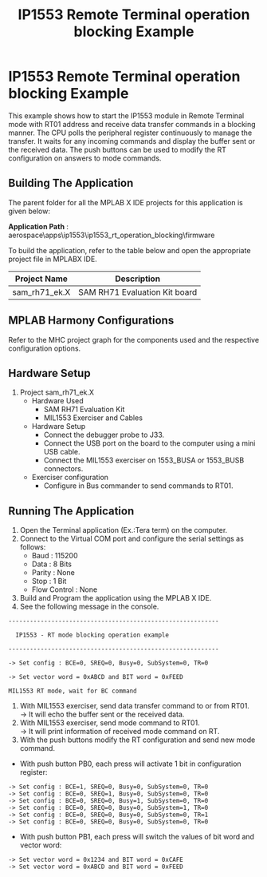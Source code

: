 ﻿---
parent: Examples applications
title: IP1553 Remote Terminal operation blocking Example
nav_order: 3
---

# IP1553 Remote Terminal operation blocking Example

This example shows how to start the IP1553 module in Remote Terminal mode with RT01 address and receive data transfer commands in a blocking manner. The CPU polls the peripheral register continuously to manage the transfer. It waits for any incoming commands and display the buffer sent or the received data. The push buttons can be used to modify the RT configuration on answers to mode commands.

## Building The Application
The parent folder for all the MPLAB X IDE projects for this application is given below:

**Application Path** : aerospace\apps\ip1553\ip1553_rt_operation_blocking\firmware

To build the application, refer to the table below and open the appropriate project file in MPLABX IDE.

| Project Name  | Description   |
| ------------- |:-------------:|
| sam_rh71_ek.X | SAM RH71 Evaluation Kit board  |


## MPLAB Harmony Configurations

Refer to the MHC project graph for the components used and the respective configuration options.

## Hardware Setup

1. Project sam_rh71_ek.X
    * Hardware Used
        * SAM RH71 Evaluation Kit
        * MIL1553 Exerciser and Cables
    * Hardware Setup
        * Connect the debugger probe to J33.
        * Connect the USB port on the board to the computer using a mini USB cable.
        * Connect the MIL1553 exerciser on 1553_BUSA or 1553_BUSB connectors.
    * Exerciser configuration
        * Configure in Bus commander to send commands to RT01.

## Running The Application

1. Open the Terminal application (Ex.:Tera term) on the computer.
2. Connect to the Virtual COM port and configure the serial settings as follows:
    * Baud : 115200
    * Data : 8 Bits
    * Parity : None
    * Stop : 1 Bit
    * Flow Control : None
3. Build and Program the application using the MPLAB X IDE.
4. See the following message in the console.

```console
-----------------------------------------------------------

  IP1553 - RT mode blocking operation example

-----------------------------------------------------------

-> Set config : BCE=0, SREQ=0, Busy=0, SubSystem=0, TR=0

-> Set vector word = 0xABCD and BIT word = 0xFEED

MIL1553 RT mode, wait for BC command
```

1. With MIL1553 exerciser, send data transfer command to or from RT01.   
-> It will echo the buffer sent or the received data.
2. With MIL1553 exerciser, send mode command to RT01.   
-> It will print information of received mode command on RT.
3. With the push buttons modify the RT configuration and send new mode command.
* With push button PB0, each press will activate 1 bit in configuration register:
```console
-> Set config : BCE=1, SREQ=0, Busy=0, SubSystem=0, TR=0
-> Set config : BCE=0, SREQ=1, Busy=0, SubSystem=0, TR=0
-> Set config : BCE=0, SREQ=0, Busy=1, SubSystem=0, TR=0
-> Set config : BCE=0, SREQ=0, Busy=0, SubSystem=1, TR=0
-> Set config : BCE=0, SREQ=0, Busy=0, SubSystem=0, TR=1
-> Set config : BCE=0, SREQ=0, Busy=0, SubSystem=0, TR=0
```
* With push button PB1, each press will switch the values of bit word and vector word:
```console
-> Set vector word = 0x1234 and BIT word = 0xCAFE
-> Set vector word = 0xABCD and BIT word = 0xFEED
```
